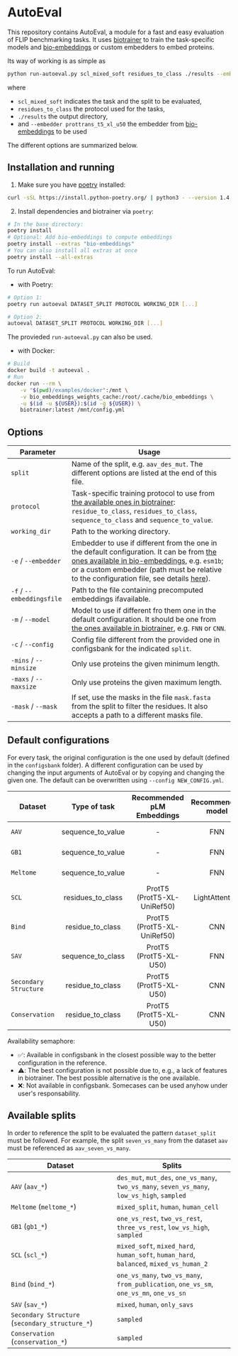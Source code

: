 # AutoEval

This repository contains AutoEval, a module for a fast and easy evaluation of FLIP benchmarking tasks. It uses [biotrainer](https://github.com/sacdallago/biotrainer) to train the task-specific models and [bio-embeddings](https://github.com/sacdallago/bio_embeddings) or custom embedders to embed proteins.

Its way of working is as simple as

```bash
python run-autoeval.py scl_mixed_soft residues_to_class ./results --embedder prottrans_t5_xl_u50
```

where

- `scl_mixed_soft` indicates the task and the split to be evaluated,
- `residues_to_class` the protocol used for the tasks,
- `./results` the output directory,
- and `--embedder prottrans_t5_xl_u50` the embedder from [bio-embeddings](https://github.com/sacdallago/bio_embeddings) to be used

The different options are summarized below.

## Installation and running

1. Make sure you have [poetry](https://python-poetry.org/) installed: 
```bash
curl -sSL https://install.python-poetry.org/ | python3 - --version 1.4.2
```

2. Install dependencies and biotrainer via `poetry`:
```bash
# In the base directory:
poetry install
# Optional: Add bio-embeddings to compute embeddings
poetry install --extras "bio-embeddings"
# You can also install all extras at once
poetry install --all-extras
```

To run AutoEval:

- with Poetry:
```bash
# Option 1:
poetry run autoeval DATASET_SPLIT PROTOCOL WORKING_DIR [...]

# Option 2:
autoeval DATASET_SPLIT PROTOCOL WORKING_DIR [...]
```

The provieded `run-autoeval.py` can also be used.

- with Docker:

```bash
# Build
docker build -t autoeval .
# Run
docker run --rm \
    -v "$(pwd)/examples/docker":/mnt \
    -v bio_embeddings_weights_cache:/root/.cache/bio_embeddings \
    -u $(id -u ${USER}):$(id -g ${USER}) \
    biotrainer:latest /mnt/config.yml
```


## Options


| Parameter | Usage |
| --- | --- |
| `split` | Name of the split, e.g. `aav_des_mut`. The different options are listed at the end of this file. |
| `protocol` | Task-specific training protocol to use from [the available ones in biotrainer](https://github.com/sacdallago/biotrainer/blob/main/README.md): `residue_to_class`, `residues_to_class`, `sequence_to_class` and `sequence_to_value`. |
| `working_dir` | Path to the working directory.|
| `-e` / `--embedder` | Embedder to use if different from the one in the default configuration. It can be from [the ones available in bio-embeddings](https://docs.bioembeddings.com/v0.2.3/api/bio_embeddings.embed.html), e.g. `esm1b`; or a custom embedder (path must be relative to the configuration file, see details [here](https://github.com/sacdallago/biotrainer/blob/main/docs/config_file_options.md)). |
| `-f` / `--embeddingsfile` | Path to the file containing precomputed embeddings ifavailable. |
| `-m` / `--model` | Model to use if different fro them one in the default configuration. It should be one from [the ones available in biotrainer](https://github.com/sacdallago/biotrainer/tree/main/biotrainer/models), e.g. `FNN` or `CNN`. |
| `-c` / `--config` | Config file different from the provided one in configsbank for the indicated `split`. |
| `-mins` / `--minsize` | Only use proteins the given minimum length. |
| `-maxs` / `--maxsize` | Only use proteins the given maximum length. |
| `-mask` / `--mask` | If set, use the masks in the file `mask.fasta` from the split to filter the residues. It also accepts a path to a different masks file. |

## Default configurations

For every task, the original configuration is the one used by default (defined in the `configsbank` folder). A different configuration can be used by changing the input arguments of AutoEval or by copying and changing the given one. The default can be overwritten using `--config NEW_CONFIG.yml`.

| Dataset | Type of task | Recommended pLM Embeddings | Recommended model | Reference | Available in Configsbank |
| --- | :---: | :---: | :---: | :---: | :---: |
| `AAV` | sequence_to_value | - | FNN | [[Dallago 2021](https://www.biorxiv.org/content/10.1101/2021.11.09.467890v2.abstract)] | ⚠️ |
| `GB1` | sequence_to_value | - | FNN | [[Dallago 2021](https://www.biorxiv.org/content/10.1101/2021.11.09.467890v2.abstract)] | ⚠️ |
| `Meltome` | sequence_to_value | - | FNN | [[Dallago 2021](https://www.biorxiv.org/content/10.1101/2021.11.09.467890v2.abstract)] | ⚠️ |
| `SCL` | residues_to_class | ProtT5 (ProtT5-XL-UniRef50) | LightAttention | [[Stärk 2021](https://doi.org/10.1093/bioadv/vbab035)] | ✅ |
| `Bind` | residue_to_class | ProtT5 (ProtT5-XL-UniRef50) | CNN | [[Littmann 2021](https://doi.org/10.1038/s41598-021-03431-4)] | ✅ |
| `SAV` | sequence_to_class | ProtT5 (ProtT5-XL-U50) | FNN | [[Marquet 2021](https://doi.org/10.1007/s00439-021-02411-y)] | ⚠️ |
| `Secondary Structure` | residue_to_class | ProtT5 (ProtT5-XL-U50) | CNN | - | ✅ |
| `Conservation` | residue_to_class | ProtT5 (ProtT5-XL-U50) | CNN | [[Marquet 2021](https://doi.org/10.1007/s00439-021-02411-y)] | ✅ |

Availability semaphore:
- ✅: Available in configsbank in the closest possible way to the better configuration in the reference.
- ⚠️: The best configuration is not possible due to, e.g., a lack of features in biotrainer. The best possible alternative is the one available.
- ❌: Not available in configsbank. Somecases can be used anyhow under user's responsability.


## Available splits

In order to reference the split to be evaluated the pattern `dataset_split` must be followed. For example, the split `seven_vs_many` from the dataset `aav` must be referenced as `aav_seven_vs_many`.

| Dataset | Splits |
| --- | --- |
| `AAV` (`aav_*`) | `des_mut`, `mut_des`, `one_vs_many`, `two_vs_many`, `seven_vs_many`, `low_vs_high`, `sampled`   |
| `Meltome` (`meltome_*`) | `mixed_split`, `human`, `human_cell` |
| `GB1` (`gb1_*`) | `one_vs_rest`, `two_vs_rest`, `three_vs_rest`, `low_vs_high`, `sampled` |
| `SCL` (`scl_*`) | `mixed_soft`, `mixed_hard`, `human_soft`, `human_hard`, `balanced`, `mixed_vs_human_2` |
| `Bind` (`bind_*`) | `one_vs_many`, `two_vs_many`, `from_publication`,  `one_vs_sm`, `one_vs_mn`, `one_vs_sn` |
| `SAV` (`sav_*`) | `mixed`, `human`, `only_savs` |
| `Secondary Structure` (`secondary_structure_*`) | `sampled` |
| `Conservation` (`conservation_*`) | `sampled` |